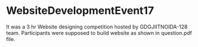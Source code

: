 # WebsiteDevelopmentEvent17
It was a 3 hr Website designing competition hosted by GDGJIITNOIDA-128 team. Participants were supposed to build website as shown in question.pdf file.
